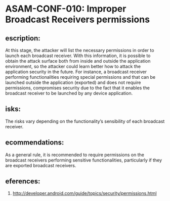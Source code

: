 
# ASAM-CONF-010: Improper Broadcast Receivers permissions

## escription:
At this stage, the attacker will list the necessary permissions in order to launch each broadcast receiver. With this information, it is possible to obtain the attack surface both from inside and outside the application environment, so the attacker could learn better how to attack the application security in the future.
For instance, a broadcast receiver performing functionalities requiring special permissions and that can be launched outside the application (exported) and does not require permissions, compromises security due to the fact that it enables the broadcast receiver to be launched by any device application.

## isks:
The risks vary depending on the functionality’s sensibility of each broadcast receiver.

## ecommendations:
As a general rule, it is recommended to require permissions on the broadcast receivers performing sensitive functionalities, particularly if they are exported broadcast receivers.

## eferences:
1. http://developer.android.com/guide/topics/security/permissions.html
